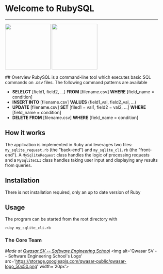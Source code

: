 # Welcome to RubySQL
***

<p float="left">
<img src="https://thumbs.dreamstime.com/b/sql-icon-trendy-modern-flat-linear-vector-white-bac-background-thin-line-internet-security-networking-collection-130953272.jpg" width="150"> 

<img src="https://icon-library.com/images/ruby-icon-png/ruby-icon-png-18.jpg" width="150" display="inline"> 
</p>
## Overview
RubySQL is a command-line tool which executes basic SQL commands on .csv files. The following command patterns are available

* **SELELCT** [field1, field2, ...] **FROM** [filename.csv] **WHERE** [field_name = condition]
* **INSERT INTO** [filename.csv] **VALUES** (field1_val, field2_val, ...)
* **UPDATE** [filename.csv] **SET** [filed1 = val1, field2 = val2, ...] **WHERE** [field_name = condition]
* **DELETE FROM** [filename.csv] **WHERE** [field_name = condition]

## How it works
The application is implemented in Ruby and leverages two files: `my_sqlite_request.rb` (the "back-end") and `my_sqlite_cli.rb` (the "front-end"). A `MySqliteRequest` class handles the logic of processing requests and a `MySqliteCLI` class handles taking user input and displaying any results from queries.



## Installation
There is not installation required, only an up to date version of Ruby

## Usage
The program can be started from the root directory with 
```
ruby my_sqlite_cli.rb
```

### The Core Team


<span><i>Made at <a href='https://qwasar.io'>Qwasar SV -- Software Engineering School</a></i></span>
<span><img alt='Qwasar SV -- Software Engineering School's Logo' src='https://storage.googleapis.com/qwasar-public/qwasar-logo_50x50.png' width='20px'></span>
